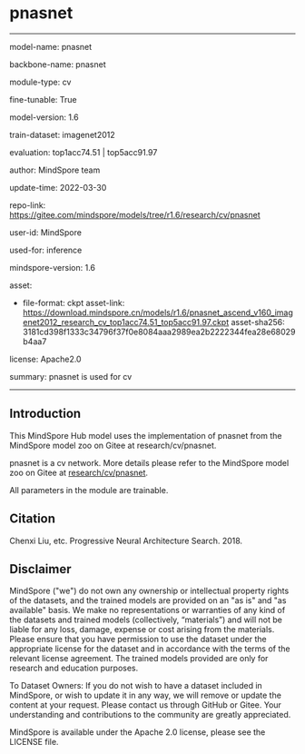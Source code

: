 # pnasnet

---

model-name: pnasnet

backbone-name: pnasnet

module-type: cv

fine-tunable: True

model-version: 1.6

train-dataset: imagenet2012

evaluation: top1acc74.51 | top5acc91.97

author: MindSpore team

update-time: 2022-03-30

repo-link: <https://gitee.com/mindspore/models/tree/r1.6/research/cv/pnasnet>

user-id: MindSpore

used-for: inference

mindspore-version: 1.6

asset:

-
    file-format: ckpt
    asset-link: <https://download.mindspore.cn/models/r1.6/pnasnet_ascend_v160_imagenet2012_research_cv_top1acc74.51_top5acc91.97.ckpt>
    asset-sha256: 3181cd398f1333c34796f37f0e8084aaa2989ea2b2222344fea28e68029b4aa7

license: Apache2.0

summary: pnasnet is used for cv

---

## Introduction

This MindSpore Hub model uses the implementation of pnasnet from the MindSpore model zoo on Gitee at research/cv/pnasnet.

pnasnet is a cv network. More details please refer to the MindSpore model zoo on Gitee at [research/cv/pnasnet](https://gitee.com/mindspore/models/blob/r1.6/research/cv/pnasnet/README.md).

All parameters in the module are trainable.

## Citation

Chenxi Liu, etc. Progressive Neural Architecture Search. 2018.

## Disclaimer

MindSpore ("we") do not own any ownership or intellectual property rights of the datasets, and the trained models are provided on an "as is" and "as available" basis. We make no representations or warranties of any kind of the datasets and trained models (collectively, “materials”) and will not be liable for any loss, damage, expense or cost arising from the materials. Please ensure that you have permission to use the dataset under the appropriate license for the dataset and in accordance with the terms of the relevant license agreement. The trained models provided are only for research and education purposes.

To Dataset Owners: If you do not wish to have a dataset included in MindSpore, or wish to update it in any way, we will remove or update the content at your request. Please contact us through GitHub or Gitee. Your understanding and contributions to the community are greatly appreciated.

MindSpore is available under the Apache 2.0 license, please see the LICENSE file.
